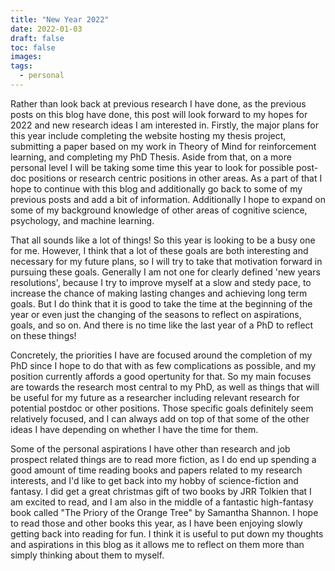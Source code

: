 ```yaml
---
title: "New Year 2022"
date: 2022-01-03
draft: false
toc: false
images:
tags:
  - personal
---
```


Rather than look back at previous research I have done, as the previous posts on this blog have done, this post will look forward to my hopes for 2022 and new research ideas I am interested in. Firstly, the major plans for this year include completing the website hosting my thesis project, submitting a paper based on my work in Theory of Mind for reinforcement learning, and completing my PhD Thesis. Aside from that, on a more personal level I will be taking some time this year to look for possible post-doc positions or research centric positions in other areas. As a part of that I hope to continue with this blog and additionally go back to some of my previous posts and add a bit of information. Additionally I hope to expand on some of my background knowledge of other areas of cognitive science, psychology, and machine learning. 

That all sounds like a lot of things! So this year is looking to be a busy one for me. However, I think that a lot of these goals are both interesting and necessary for my future plans, so I will try to take that motivation forward in pursuing these goals. Generally I am not one for clearly defined 'new years resolutions', because I try to improve myself at a slow and stedy pace, to increase the chance of making lasting changes and achieving long term goals. But I do think that it is good to take the time at the beginning of the year or even just the changing of the seasons to reflect on aspirations, goals, and so on. And there is no time like the last year of a PhD to reflect on these things! 

Concretely, the priorities I have are focused around the completion of my PhD since I hope to do that with as few complications as possible, and my position currently affords a good opertunity for that. So my main focuses are towards the research most central to my PhD, as well as things that will be useful for my future as a researcher including relevant research for potential postdoc or other positions. Those specific goals definitely seem relatively focused, and I can always add on top of that some of the other ideas I have depending on whether I have the time for them. 

Some of the personal aspirations I have other than research and job prospect related things are to read more fiction, as I do end up spending a good amount of time reading books and papers related to my research interests, and I'd like to get back into my hobby of science-fiction and fantasy. I did get a great christmas gift of two books by JRR Tolkien that I am excited to read, and I am also in the middle of a fantastic high-fantasy book called "The Priory of the Orange Tree" by Samantha Shannon. I hope to read those and other books this year, as I have been enjoying slowly getting back into reading for fun. I think it is useful to put down my thoughts and aspirations in this blog as it allows me to reflect on them more than simply thinking about them to myself. 